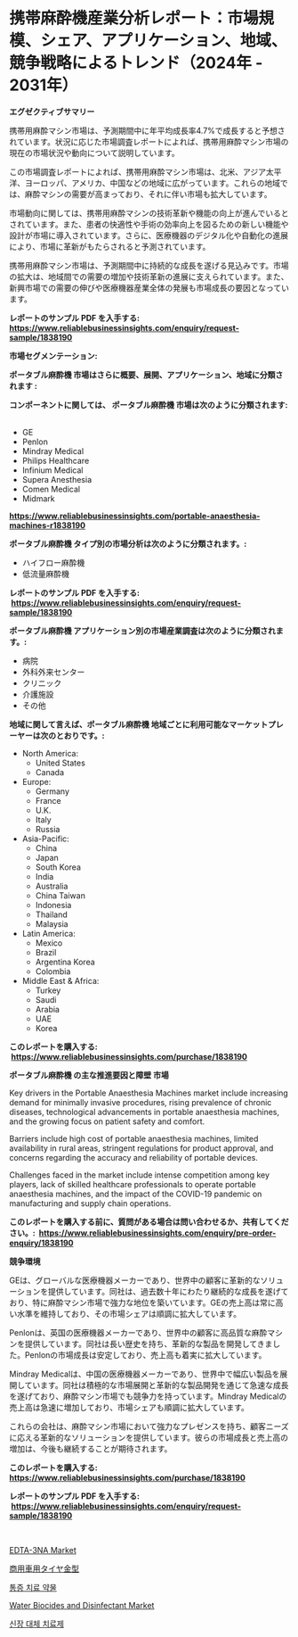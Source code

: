 <p><h1>携帯麻酔機産業分析レポート：市場規模、シェア、アプリケーション、地域、競争戦略によるトレンド（2024年 - 2031年）</h1></p><p><strong>エグゼクティブサマリー</strong></p>
<p><p>携帯用麻酔マシン市場は、予測期間中に年平均成長率4.7%で成長すると予想されています。状況に応じた市場調査レポートによれば、携帯用麻酔マシン市場の現在の市場状況や動向について説明しています。</p><p>この市場調査レポートによれば、携帯用麻酔マシン市場は、北米、アジア太平洋、ヨーロッパ、アメリカ、中国などの地域に広がっています。これらの地域では、麻酔マシンの需要が高まっており、それに伴い市場も拡大しています。</p><p>市場動向に関しては、携帯用麻酔マシンの技術革新や機能の向上が進んでいるとされています。また、患者の快適性や手術の効率向上を図るための新しい機能や設計が市場に導入されています。さらに、医療機器のデジタル化や自動化の進展により、市場に革新がもたらされると予測されています。</p><p>携帯用麻酔マシン市場は、予測期間中に持続的な成長を遂げる見込みです。市場の拡大は、地域間での需要の増加や技術革新の進展に支えられています。また、新興市場での需要の伸びや医療機器産業全体の発展も市場成長の要因となっています。</p></p>
<p><strong>レポートのサンプル PDF を入手する: <a href="https://www.reliablebusinessinsights.com/enquiry/request-sample/1838190">https://www.reliablebusinessinsights.com/enquiry/request-sample/1838190</a></strong></p>
<p><strong>市場セグメンテーション:</strong></p>
<p><strong> ポータブル麻酔機 市場はさらに概要、展開、アプリケーション、地域に分類されます :</strong></p>
<p><strong>コンポーネントに関しては、 ポータブル麻酔機 市場は次のように分類されます: &nbsp;</strong></p>
<p><ul><li>GE</li><li>Penlon</li><li>Mindray Medical</li><li>Philips Healthcare</li><li>Infinium Medical</li><li>Supera Anesthesia</li><li>Comen Medical</li><li>Midmark</li></ul></p>
<p><strong><a href="https://www.reliablebusinessinsights.com/portable-anaesthesia-machines-r1838190">https://www.reliablebusinessinsights.com/portable-anaesthesia-machines-r1838190</a></strong></p>
<p><strong> ポータブル麻酔機 タイプ別の市場分析は次のように分類されます。:</strong></p>
<p><ul><li>ハイフロー麻酔機</li><li>低流量麻酔機</li></ul></p>
<p><strong>レポートのサンプル PDF を入手する: &nbsp;<a href="https://www.reliablebusinessinsights.com/enquiry/request-sample/1838190">https://www.reliablebusinessinsights.com/enquiry/request-sample/1838190</a></strong></p>
<p><strong> ポータブル麻酔機 アプリケーション別の市場産業調査は次のように分類されます。:</strong></p>
<p><ul><li>病院</li><li>外科外来センター</li><li>クリニック</li><li>介護施設</li><li>その他</li></ul></p>
<p><strong>地域に関して言えば、ポータブル麻酔機 地域ごとに利用可能なマーケットプレーヤーは次のとおりです。:</strong></p>
<p><ul>
    <li>
        North America:
        <ul>
            <li>United States</li>
            <li>Canada</li>
        </ul>
    </li>
    <li>
        Europe:
        <ul>
            <li>Germany</li>
            <li>France</li>
            <li>U.K.</li>
            <li>Italy</li>
            <li>Russia</li>
        </ul>
    </li>
    <li>
        Asia-Pacific:
        <ul>
            <li>China</li>
            <li>Japan</li>
            <li>South Korea</li>
            <li>India</li>
            <li>Australia</li>
            <li>China Taiwan</li>
            <li>Indonesia</li>
            <li>Thailand</li>
            <li>Malaysia</li>
        </ul>
    </li>
    <li>
        Latin America:
        <ul>
            <li>Mexico</li>
            <li>Brazil</li>
            <li>Argentina Korea</li>
            <li>Colombia</li>
        </ul>
    </li>
    <li>
        Middle East & Africa:
        <ul>
            <li>Turkey</li>
            <li>Saudi</li>
            <li>Arabia</li>
            <li>UAE</li>
            <li>Korea</li>
        </ul>
    </li>
    </ul></p>
<p><strong>このレポートを購入する: &nbsp;<a href="https://www.reliablebusinessinsights.com/purchase/1838190">https://www.reliablebusinessinsights.com/purchase/1838190</a></strong></p>
<p><strong>ポータブル麻酔機 の主な推進要因と障壁 市場</strong></p>
<p><p>Key drivers in the Portable Anaesthesia Machines market include increasing demand for minimally invasive procedures, rising prevalence of chronic diseases, technological advancements in portable anaesthesia machines, and the growing focus on patient safety and comfort.</p><p>Barriers include high cost of portable anaesthesia machines, limited availability in rural areas, stringent regulations for product approval, and concerns regarding the accuracy and reliability of portable devices.</p><p>Challenges faced in the market include intense competition among key players, lack of skilled healthcare professionals to operate portable anaesthesia machines, and the impact of the COVID-19 pandemic on manufacturing and supply chain operations.</p></p>
<p><strong>このレポートを購入する前に、質問がある場合は問い合わせるか、共有してください。:&nbsp; <a href="https://www.reliablebusinessinsights.com/enquiry/pre-order-enquiry/1838190">https://www.reliablebusinessinsights.com/enquiry/pre-order-enquiry/1838190</a></strong></p>
<p><strong>競争環境</strong></p>
<p><p>GEは、グローバルな医療機器メーカーであり、世界中の顧客に革新的なソリューションを提供しています。同社は、過去数十年にわたり継続的な成長を遂げており、特に麻酔マシン市場で強力な地位を築いています。GEの売上高は常に高い水準を維持しており、その市場シェアは順調に拡大しています。</p><p>Penlonは、英国の医療機器メーカーであり、世界中の顧客に高品質な麻酔マシンを提供しています。同社は長い歴史を持ち、革新的な製品を開発してきました。Penlonの市場成長は安定しており、売上高も着実に拡大しています。</p><p>Mindray Medicalは、中国の医療機器メーカーであり、世界中で幅広い製品を展開しています。同社は積極的な市場展開と革新的な製品開発を通じて急速な成長を遂げており、麻酔マシン市場でも競争力を持っています。Mindray Medicalの売上高は急速に増加しており、市場シェアも順調に拡大しています。</p><p>これらの会社は、麻酔マシン市場において強力なプレゼンスを持ち、顧客ニーズに応える革新的なソリューションを提供しています。彼らの市場成長と売上高の増加は、今後も継続することが期待されます。</p></p>
<p><strong>このレポートを購入する: &nbsp; <a href="https://www.reliablebusinessinsights.com/purchase/1838190">https://www.reliablebusinessinsights.com/purchase/1838190</a></strong></p>
<p><strong>レポートのサンプル PDF を入手する: &nbsp;<a href="https://www.reliablebusinessinsights.com/enquiry/request-sample/1838190">https://www.reliablebusinessinsights.com/enquiry/request-sample/1838190</a></strong><strong></strong></p>
<p>&nbsp;</p>
<p><p><a href="https://github.com/peachesmcdowel1/Market-Research-Report-List-3/blob/main/edta-3na-market.md">EDTA-3NA Market</a></p><p><a href="https://github.com/WhitneyMurphy1982/Market-Research-Report-List-1/blob/main/6556070104681.md">商用車用タイヤ金型</a></p><p><a href="https://github.com/GabrielBlanda5656/Market-Research-Report-List-2/blob/main/501841098188.md">통증 치료 약물</a></p><p><a href="https://github.com/edytherolanlouisejk1miz0wig/Market-Research-Report-List-2/blob/main/water-biocides-and-disinfectant-market.md">Water Biocides and Disinfectant Market</a></p><p><a href="https://github.com/vsckjg50460/Market-Research-Report-List-2/blob/main/933573398187.md">신장 대체 치료제</a></p></p>